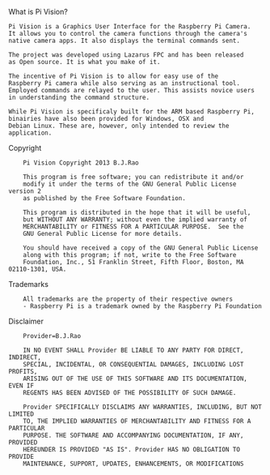 What is Pi Vision?

	Pi Vision is a Graphics User Interface for the Raspberry Pi Camera.
	It allows you to control the camera functions through the camera's
	native camera apps. It also displays the terminal commands sent. 

	The project was developed using Lazarus FPC and has been released 
	as Open source. It is what you make of it.

	The incentive of Pi Vision is to allow for easy use of the 
	Raspberry Pi camera while also serving as an instructional tool. 
	Employed commands are relayed to the user. This assists novice users 
	in understanding the command structure.

	While Pi Vision is specificaly built for the ARM based Raspberry Pi, 
	binairies have also been provided for Windows, OSX and 
	Debian Linux. These are, however, only intended to review the 
	application.

Copyright

     	Pi Vision Copyright 2013 B.J.Rao

     	This program is free software; you can redistribute it and/or
     	modify it under the terms of the GNU General Public License version 2
     	as published by the Free Software Foundation.

     	This program is distributed in the hope that it will be useful,
     	but WITHOUT ANY WARRANTY; without even the implied warranty of
     	MERCHANTABILITY or FITNESS FOR A PARTICULAR PURPOSE.  See the
     	GNU General Public License for more details.

     	You should have received a copy of the GNU General Public License
     	along with this program; if not, write to the Free Software
     	Foundation, Inc., 51 Franklin Street, Fifth Floor, Boston, MA  02110-1301, USA.

Trademarks

     	All trademarks are the property of their respective owners
     	- Raspberry Pi is a trademark owned by the Raspberry Pi Foundation

Disclaimer

     	Provider=B.J.Rao

     	IN NO EVENT SHALL Provider BE LIABLE TO ANY PARTY FOR DIRECT, INDIRECT,
     	SPECIAL, INCIDENTAL, OR CONSEQUENTIAL DAMAGES, INCLUDING LOST PROFITS,
     	ARISING OUT OF THE USE OF THIS SOFTWARE AND ITS DOCUMENTATION, EVEN IF
     	REGENTS HAS BEEN ADVISED OF THE POSSIBILITY OF SUCH DAMAGE.

     	Provider SPECIFICALLY DISCLAIMS ANY WARRANTIES, INCLUDING, BUT NOT LIMITED
     	TO, THE IMPLIED WARRANTIES OF MERCHANTABILITY AND FITNESS FOR A PARTICULAR
     	PURPOSE. THE SOFTWARE AND ACCOMPANYING DOCUMENTATION, IF ANY, PROVIDED
     	HEREUNDER IS PROVIDED "AS IS". Provider HAS NO OBLIGATION TO PROVIDE
     	MAINTENANCE, SUPPORT, UPDATES, ENHANCEMENTS, OR MODIFICATIONS    
